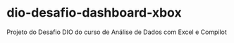 # dio-desafio-dashboard-xbox
Projeto do Desafio DIO do curso de Análise de Dados com Excel e Compilot
